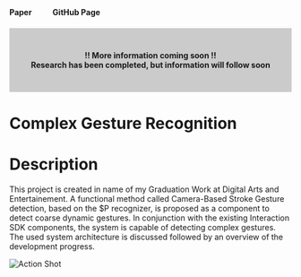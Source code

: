 <script>
    import IoIosPaper from 'svelte-icons/io/IoIosPaper.svelte';
    import {FaGithub} from 'svelte-icons/fa';
</script>


<div class="socials flex  " style="padding-bottom:20px;">
     <b style="padding-right:20px; padding-top:5px">Paper</b>
    <span>
        <a  href="https://drive.google.com/file/d/1JCU4RP88PnkKnj7y5wkTJ2elSr9m10xZ/view?usp=sharing" target="_blank" rel="no-referrer"><IoIosPaper />
        </a>
    </span>
     <b style="padding-right:20px; padding-top:5px">&nbsp&nbsp&nbsp GitHub Page</b>
    <span>
        <a href="https://github.com/gillianassi/GestureRecognition" target="_blank" rel="no-referrer"><FaGithub />
        </a>
    </span>
</div>

<div  style="background-color:rgba(0, 0, 0, 0.2); text-align:center; vertical-align: middle; padding:40px 0;">
    <div class="text-align: center">
        <b>!! More information coming soon !!</b>
    </div>
    <div class="text-align: center" >
        <b>Research has been completed, but information will follow soon</b>  <br> 
    </div>
</div>




# Complex Gesture Recognition

<div id="markdownBody">
    <div class="grid-container grid-centered-container reversed-col-content">
        <div>
            <h1 class="title">Description</h1>
            <p>
               This project is created in name of my Graduation Work at Digital Arts and Entertainement.
               A functional method called Camera-Based Stroke Gesture detection, based on the $P recognizer, is proposed as a component to detect coarse dynamic gestures. In conjunction with the existing Interaction SDK components, the system is capable of detecting complex gestures. The used system architecture is discussed followed by an overview of the development progress.
            </p>
        </div>
        <img class="rounded-3xl shadow-xl"  src="https://ik.imagekit.io/gillianassi/Research/GestureRecognition/ThunderStorm_ifTk2teU4R.jpg?ik-sdk-version=javascript-1.4.3&updatedAt=1674939739543" alt="Action Shot"  width="auto" />
    </div>
</div>